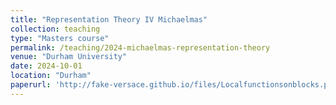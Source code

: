 ```yaml
---
title: "Representation Theory IV Michaelmas"
collection: teaching
type: "Masters course"
permalink: /teaching/2024-michaelmas-representation-theory
venue: "Durham University"
date: 2024-10-01
location: "Durham"
paperurl: 'http://fake-versace.github.io/files/Localfunctionsonblocks.pdf'
---
```


